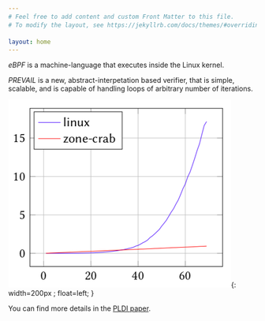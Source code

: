 ```yaml
---
# Feel free to add content and custom Front Matter to this file.
# To modify the layout, see https://jekyllrb.com/docs/themes/#overriding-theme-defaults

layout: home
---
```

*eBPF* is a machine-language that executes inside the Linux kernel.

*PREVAIL* is a new, abstract-interpetation based verifier, that is simple, scalable, and is capable of handling loops of arbitrary number of iterations.

![blowup](assets/plot.png){: width=200px ; float=left; }

You can find more details in the [PLDI paper](prevail-paper.pdf).
